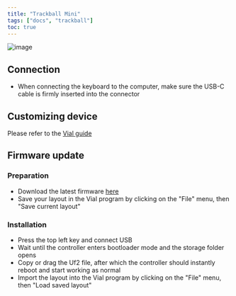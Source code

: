 ```yaml
---
title: "Trackball Mini"
tags: ["docs", "trackball"]
toc: true
---
```


![image](/images/keyboards/tb-mini.jpg)  

## Connection
- When connecting the keyboard to the computer, make sure the USB-C cable is firmly inserted into the connector

## Customizing device
Please refer to the [Vial guide](/pages/docs/vial) 

## Firmware update  
### Preparation  
* Download the latest firmware [here](https://github.com/ergohaven/keymap_hub)
* Save your layout in the Vial program by clicking on the "File" menu, then "Save current layout"

### Installation
* Press the top left key and connect USB
* Wait until the controller enters bootloader mode and the storage folder opens
* Copy or drag the Uf2 file, after which the controller should instantly reboot and start working as normal
* Import the layout into the Vial program by clicking on the "File" menu, then "Load saved layout"
